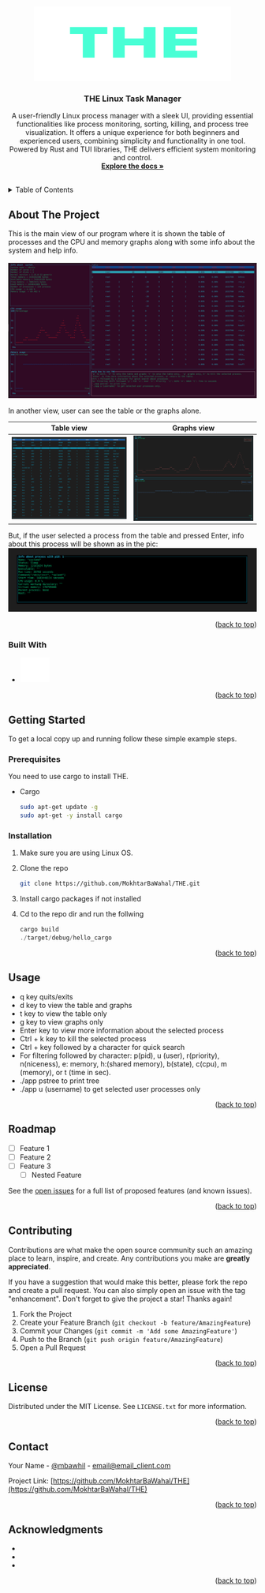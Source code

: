 <!-- Improved compatibility of back to top link: See: https://github.com/othneildrew/Best-README-Template/pull/73 -->
<a name="readme-top"></a>
<!--
*** Thanks for checking out the Best-README-Template. If you have a suggestion
*** that would make this better, please fork the repo and create a pull request
*** or simply open an issue with the tag "enhancement".
*** Don't forget to give the project a star!
*** Thanks again! Now go create something AMAZING! :D
-->



<!-- PROJECT SHIELDS -->
<!--
*** I'm using markdown "reference style" links for readability.
*** Reference links are enclosed in brackets [ ] instead of parentheses ( ).
*** See the bottom of this document for the declaration of the reference variables
*** for contributors-url, forks-url, etc. This is an optional, concise syntax you may use.
*** https://www.markdownguide.org/basic-syntax/#reference-style-links
-->




<!-- PROJECT LOGO -->
<br />
<div align="center">
  <a>
    <img src="images/logo.png" alt="Logo" width="400" height="150">
  </a>

<h3 align="center">THE Linux Task Manager</h3>

  <p align="center">
   A user-friendly Linux process manager with a sleek UI, providing essential functionalities like process monitoring, sorting, killing, and process tree visualization. It offers a unique experience for both beginners and experienced users, combining simplicity and functionality in one tool. Powered by Rust and TUI libraries, THE delivers efficient system monitoring and control.
    <br />
    <a href=""><strong>Explore the docs »</strong></a>
    <br />
    <br />
<!--     <a href="https://docs.google.com/document/d/18K7eTcpfHaQp7JcKcI5FmpmiFu3SScy7qODZuFaczyg/edit?usp=sharing">Technical Report</a> -->
  </p>
</div>



<!-- TABLE OF CONTENTS -->
<details>
  <summary>Table of Contents</summary>
  <ol>
    <li>
      <a href="#about-the-project">About The Project</a>
      <ul>
        <li><a href="#built-with">Built With</a></li>
      </ul>
    </li>
    <li>
      <a href="#getting-started">Getting Started</a>
      <ul>
        <li><a href="#prerequisites">Prerequisites</a></li>
        <li><a href="#installation">Installation</a></li>
      </ul>
    </li>
    <li><a href="#usage">Usage</a></li>
    <li><a href="#roadmap">Roadmap</a></li>
    <li><a href="#contributing">Contributing</a></li>
    <li><a href="#license">License</a></li>
    <li><a href="#contact">Contact</a></li>
    <li><a href="#acknowledgments">Acknowledgments</a></li>
  </ol>
</details>



<!-- ABOUT THE PROJECT -->
## About The Project
This is the main view of our program where it is shown the table of processes and the CPU and memory graphs along with some info about the system and help info. 
<br/>
<br/>
![Alt text](https://github.com/MokhtarBaWahal/THE/blob/57e0bca0112b7f0f490dd90a129c7665939277b4/images/main.png)

In another view, user can see the table or the graphs alone. 

| Table  view                            | Graphs view                            |
| ----------------------------------- | ----------------------------------- |
| ![Table](https://github.com/MokhtarBaWahal/THE/blob/319fcc775b323dcb868868ac5ed31c27ad9b0715/images/THE2.png) | ![graph](https://github.com/MokhtarBaWahal/THE/blob/319fcc775b323dcb868868ac5ed31c27ad9b0715/images/THE3.png) |

But, if the user selected a process from the table and pressed Enter, info about this process will be shown as in the pic:
![one](https://github.com/MokhtarBaWahal/THE/blob/319fcc775b323dcb868868ac5ed31c27ad9b0715/images/THE4.png)

<p align="right">(<a href="#readme-top">back to top</a>)</p>



### Built With

* <img src="images/NicePng_rust-png_348422.png"  width="60" height="50">


<p align="right">(<a href="#readme-top">back to top</a>)</p>



<!-- GETTING STARTED -->
## Getting Started

To get a local copy up and running follow these simple example steps.

### Prerequisites

You need to use cargo to install THE.
* Cargo 
  ```sh
  sudo apt-get update -g
  sudo apt-get -y install cargo
  ```

### Installation

1. Make sure you are using Linux OS. 
2. Clone the repo
   ```sh
   git clone https://github.com/MokhtarBaWahal/THE.git
   ```
3. Install cargo packages if not installed

4. Cd to the repo dir and run the follwing
   ```js
   cargo build
   ./target/debug/hello_cargo
   ```

<p align="right">(<a href="#readme-top">back to top</a>)</p>



<!-- USAGE EXAMPLES -->
## Usage

* q key quits/exits 
* d key to view the table and graphs 
* t key to view the table only 
* g key to view graphs only 
* Enter key to view more information about the selected process 
* Ctrl + k key to kill the selected process 
* Ctrl +  key followed by a character for quick search
* For filtering followed by character:  p(pid), u (user), r(priority), n(niceness), e: memory, h:(shared memory), b(state), c(cpu), m (memory), or t (time in sec).
* ./app pstree to print tree
* ./app u (username) to get selected user processes only 


<p align="right">(<a href="#readme-top">back to top</a>)</p>



<!-- ROADMAP -->
## Roadmap

- [ ] Feature 1
- [ ] Feature 2
- [ ] Feature 3
    - [ ] Nested Feature

See the [open issues](https://github.com/MokhtarBaWahal/THE/issues) for a full list of proposed features (and known issues).

<p align="right">(<a href="#readme-top">back to top</a>)</p>



<!-- CONTRIBUTING -->
## Contributing

Contributions are what make the open source community such an amazing place to learn, inspire, and create. Any contributions you make are **greatly appreciated**.

If you have a suggestion that would make this better, please fork the repo and create a pull request. You can also simply open an issue with the tag "enhancement".
Don't forget to give the project a star! Thanks again!

1. Fork the Project
2. Create your Feature Branch (`git checkout -b feature/AmazingFeature`)
3. Commit your Changes (`git commit -m 'Add some AmazingFeature'`)
4. Push to the Branch (`git push origin feature/AmazingFeature`)
5. Open a Pull Request

<p align="right">(<a href="#readme-top">back to top</a>)</p>



<!-- LICENSE -->
## License

Distributed under the MIT License. See `LICENSE.txt` for more information.

<p align="right">(<a href="#readme-top">back to top</a>)</p>



<!-- CONTACT -->
## Contact

Your Name - [@mbawhil](https://twitter.com/mbawhil) - email@email_client.com

Project Link: [https://github.com/MokhtarBaWahal/THE](https://github.com/MokhtarBaWahal/THE)

<p align="right">(<a href="#readme-top">back to top</a>)</p>



<!-- ACKNOWLEDGMENTS -->
## Acknowledgments

* []()
* []()
* []()

<p align="right">(<a href="#readme-top">back to top</a>)</p>



<!-- MARKDOWN LINKS & IMAGES -->
<!-- https://www.markdownguide.org/basic-syntax/#reference-style-links -->
[contributors-shield]: https://img.shields.io/github/contributors/MokhtarBaWahal/THE.svg?style=for-the-badge
[contributors-url]: https://github.com/MokhtarBaWahal/THE/graphs/contributors
[forks-shield]: https://img.shields.io/github/forks/MokhtarBaWahal/THE.svg?style=for-the-badge
[forks-url]: https://github.com/MokhtarBaWahal/THE/network/members
[stars-shield]: https://img.shields.io/github/stars/MokhtarBaWahal/THE.svg?style=for-the-badge
[stars-url]: https://github.com/MokhtarBaWahal/THE/stargazers
[issues-shield]: https://img.shields.io/github/issues/MokhtarBaWahal/THE.svg?style=for-the-badge
[issues-url]: https://github.com/MokhtarBaWahal/THE/issues
[license-shield]: https://img.shields.io/github/license/MokhtarBaWahal/THE.svg?style=for-the-badge
[license-url]: https://github.com/MokhtarBaWahal/THE/blob/master/LICENSE.txt
[linkedin-shield]: https://img.shields.io/badge/-LinkedIn-black.svg?style=for-the-badge&logo=linkedin&colorB=555
[linkedin-url]: https://linkedin.com/in/mokhtar-ba-wahal-3b55281a1
[product-screenshot]: images/screenshot.png
[Next.js]: https://img.shields.io/badge/next.js-000000?style=for-the-badge&logo=nextdotjs&logoColor=white
[Next-url]: https://nextjs.org/
[React.js]: https://img.shields.io/badge/React-20232A?style=for-the-badge&logo=react&logoColor=61DAFB
[React-url]: https://reactjs.org/
[Vue.js]: https://img.shields.io/badge/Vue.js-35495E?style=for-the-badge&logo=vuedotjs&logoColor=4FC08D
[Vue-url]: https://vuejs.org/
[Angular.io]: https://img.shields.io/badge/Angular-DD0031?style=for-the-badge&logo=angular&logoColor=white
[Angular-url]: https://angular.io/
[Svelte.dev]: https://img.shields.io/badge/Svelte-4A4A55?style=for-the-badge&logo=svelte&logoColor=FF3E00
[Svelte-url]: https://svelte.dev/
[Laravel.com]: https://img.shields.io/badge/Laravel-FF2D20?style=for-the-badge&logo=laravel&logoColor=white
[Laravel-url]: https://laravel.com
[Bootstrap.com]: https://img.shields.io/badge/Bootstrap-563D7C?style=for-the-badge&logo=bootstrap&logoColor=white
[Bootstrap-url]: https://getbootstrap.com
[JQuery.com]: https://img.shields.io/badge/jQuery-0769AD?style=for-the-badge&logo=jquery&logoColor=white
[JQuery-url]: https://jquery.com 

